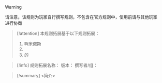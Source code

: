 > [!Warning]
> 请注意，该规则为玩家自行撰写规则，不包含在官方规则中，使用前请与其他玩家进行协商

>[!attention]
>本规则拓展基于以下规则拓展：
>1. 啊米诺斯
>2. 
>3. 的



>[!info]
>规则拓展名称：
>版本：
>撰写者/组：

>[!summary]
><简介>
	

